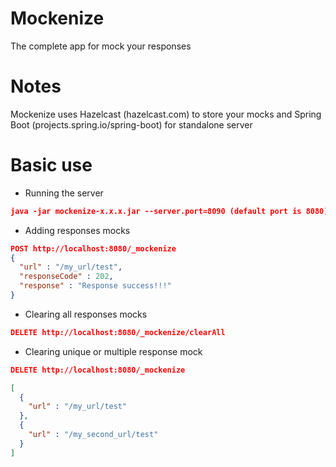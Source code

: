 # Mockenize
The complete app for mock your responses

# Notes
Mockenize uses Hazelcast (hazelcast.com) to store your mocks and Spring Boot (projects.spring.io/spring-boot) for standalone server

# Basic use

- Running the server
```json
java -jar mockenize-x.x.x.jar --server.port=8090 (default port is 8080)
```

- Adding responses mocks

```json
POST http://localhost:8080/_mockenize
{
  "url" : "/my_url/test",
  "responseCode" : 202,
  "response" : "Response success!!!"
}
```

- Clearing all responses mocks

```json
DELETE http://localhost:8080/_mockenize/clearAll
```

- Clearing unique or multiple response mock

```json
DELETE http://localhost:8080/_mockenize

[
  {
    "url" : "/my_url/test"
  },
  {
    "url" : "/my_second_url/test"
  }
]
```
